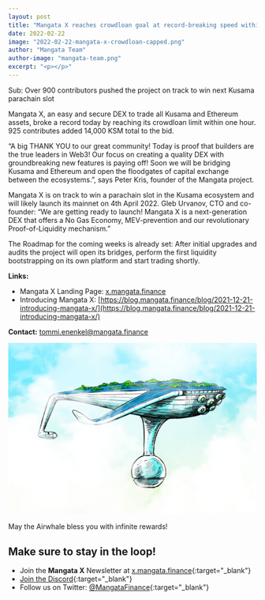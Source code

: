 ```yaml
---
layout: post
title: "Mangata X reaches crowdloan goal at record-breaking speed within 50 minutes"
date: 2022-02-22
image: "2022-02-22-mangata-x-crowdloan-capped.png"
author: "Mangata Team"
author-image: "mangata-team.png"
excerpt: "<p></p>"
---
```


Sub: Over 900 contributors pushed the project on track to win next Kusama parachain slot

Mangata X, an easy and secure DEX to trade all Kusama and Ethereum assets, broke a record today by reaching its crowdloan limit within one hour. 925 contributes added 14,000 KSM total to the bid.

“A big THANK YOU to our great community! Today is proof that builders are the true leaders in Web3! Our focus on creating a quality DEX with groundbreaking new features is paying off! Soon we will be bridging Kusama and Ethereum and open the floodgates of capital exchange between the ecosystems.”, says Peter Kris, founder of the Mangata project.

Mangata X is on track to win a parachain slot in the Kusama ecosystem and will likely launch its mainnet on 4th April 2022. Gleb Urvanov, CTO and co-founder: “We are getting ready to launch! Mangata X is a next-generation DEX that offers a No Gas Economy, MEV-prevention and our revolutionary Proof-of-Liquidity mechanism.”

The Roadmap for the coming weeks is already set: After initial upgrades and audits the project will open its bridges, perform the first liquidity bootstrapping on its own platform and start trading shortly.

**Links:**
- Mangata X Landing Page: [x.mangata.finance](http://x.mangata.finance)
- Introducing Mangata X: [https://blog.mangata.finance/blog/2021-12-21-introducing-mangata-x/](https://blog.mangata.finance/blog/2021-12-21-introducing-mangata-x/)

**Contact:**
[tommi.enenkel@mangata.finance](mailto:tommi.enenkel@mangata.finance)

![May the Airwhale bless you with infinite rewards!](/assets/posts/airwhale.jpg)

May the Airwhale bless you with infinite rewards!

## Make sure to stay in the loop!
- Join the **Mangata X** Newsletter at [x.mangata.finance](https://x.mangata.finance/){:target="\_blank"}
- [Join the Discord](https://discord.gg/mangata){:target="\_blank"}
- Follow us on Twitter: [@MangataFinance](https://twitter.com/MangataFinance){:target="\_blank"}

